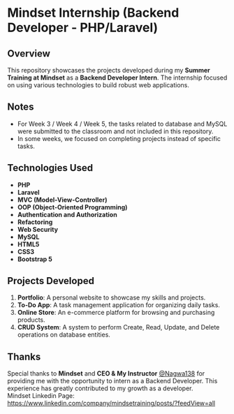 # Mindset Internship (Backend Developer - PHP/Laravel)

## Overview
This repository showcases the projects developed during my **Summer Training at Mindset** as a **Backend Developer Intern**. The internship focused on using various technologies to build robust web applications.

## Notes
- For Week 3 / Week 4 / Week 5, the tasks related to database and MySQL were submitted to the classroom and not included in this repository.
- In some weeks, we focused on completing projects instead of specific tasks.

## Technologies Used
- **PHP**
- **Laravel**
- **MVC (Model-View-Controller)**
- **OOP (Object-Oriented Programming)**
- **Authentication and Authorization**
- **Refactoring**
- **Web Security**
- **MySQL**
- **HTML5**
- **CSS3**
- **Bootstrap 5**

## Projects Developed
1. **Portfolio**: A personal website to showcase my skills and projects.
2. **To-Do App**: A task management application for organizing daily tasks.
3. **Online Store**: An e-commerce platform for browsing and purchasing products.
4. **CRUD System**: A system to perform Create, Read, Update, and Delete operations on database entities.

## Thanks 
Special thanks to **Mindset** and **CEO & My Instructor** [@Nagwa138](https://github.com/Nagwa138) for providing me with the opportunity to intern as a Backend Developer. This experience has greatly contributed to my growth as a developer.<br>
Mindset Linkedin Page: https://www.linkedin.com/company/mindsetraining/posts/?feedView=all
